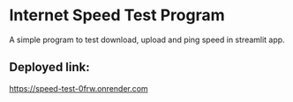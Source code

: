 # Internet Speed Test Program
A simple program to test download, upload and ping speed in streamlit app.


## Deployed link:

https://speed-test-0frw.onrender.com
